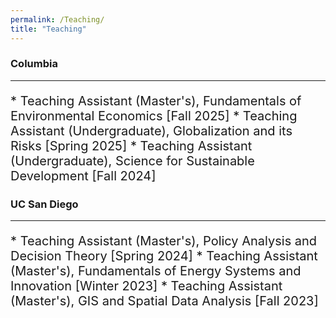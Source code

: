 ```yaml
---
permalink: /Teaching/
title: "Teaching"
---
```


### Columbia
---
<p style="font-size:20px;">
* Teaching Assistant (Master's), Fundamentals of Environmental Economics [Fall 2025]
* Teaching Assistant (Undergraduate), Globalization and its Risks [Spring 2025]
* Teaching Assistant (Undergraduate), Science for Sustainable Development [Fall 2024]
</p>

### UC San Diego
---
<p style="font-size:20px;">
* Teaching Assistant (Master's), Policy Analysis and Decision Theory [Spring 2024]
* Teaching Assistant (Master's), Fundamentals of Energy Systems and Innovation [Winter 2023]
* Teaching Assistant (Master's), GIS and Spatial Data Analysis [Fall 2023]
</p>
